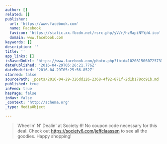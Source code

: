 ```yaml
---
author: []
related: []
publisher:
  url: 'https://www.facebook.com'
  name: Facebook
  favicon: 'https://static.xx.fbcdn.net/rsrc.php/yV/r/hzMapiNYYpW.ico'
  domain: www.facebook.com
keywords: []
description: ''
title: ''
app_links: []
isBasedOnUrl: 'https://www.facebook.com/photo.php?fbid=10208150607257335&set=a.2555312756542.134084.1065643696&type=3'
datePublished: '2016-04-29T05:26:21.776Z'
dateModified: '2016-04-29T05:25:56.852Z'
starred: false
sourcePath: _posts/2016-04-29-326dd126-2368-4f92-871f-2d1b178cc91b.md
published: true
inFeed: true
hasPage: false
inNav: false
_context: 'http://schema.org'
_type: MediaObject

---
```

> Wheelin' N' Dealin' at Society 6! No coupon code necessary for this deal. Check out https://society6.com/jeffclaassen to see all the goodies. Happy shopping!